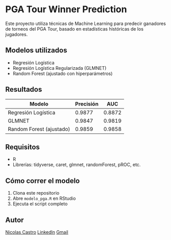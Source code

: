 # PGA Tour Winner Prediction

Este proyecto utiliza técnicas de Machine Learning para predecir ganadores de torneos del PGA Tour, basado en estadísticas históricas de los jugadores.

## Modelos utilizados

- Regresión Logística
- Regresión Logística Regularizada (GLMNET)
- Random Forest (ajustado con hiperparámetros)

## Resultados

| Modelo                         | Precisión | AUC    |
|--------------------------------|-----------|--------|
| Regresión Logística            | 0.9877    | 0.8872 |
| GLMNET                         | 0.9847    | 0.9819 |
| Random Forest (ajustado)       | 0.9859    | 0.9858 |

## Requisitos

- R
- Librerías: tidyverse, caret, glmnet, randomForest, pROC, etc.

## Cómo correr el modelo

1. Clona este repositorio
2. Abre `modelo_pga.R` en RStudio
3. Ejecuta el script completo

## Autor

[Nicolas Castro](https://github.com/iCastr0) 
[Linkedln](https://www.linkedin.com/in/nicol%C3%A1s-castro-palma-324071274/)
[Gmail](nicolas.castro.palma@gmail.com)
